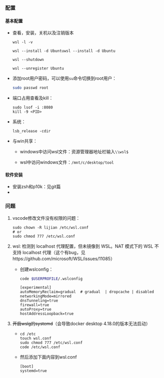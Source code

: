 ### 配置

#### 基本配置

- 查看，安装，关机以及注销版本

  ```
  wsl -l -v
  ```

  ```
  wsl --install -d Ubuntuwsl --install -d Ubuntu
  ```

  ```
  wsl --shutdown
  ```

  ```
  wsl --unregister Ubuntu
  ```

- 添加root用户密码，可以使用`su`命令切换到root用户：

  ```bash
  sudo passwd root
  ```

- 端口占用查看及kill：

  ```
  sudo lsof -i :8080
  kill -9 <PID>
  ```
  
- 系统：

  ```
  lsb_release -cdir
  ```

- 与win共享：

  - windows中访问wsl文件：资源管理器地址栏输入`\\wsl$`

  - wsl中访问windows文件：`/mnt/c/desktop/tool`



#### 软件安装

- 安装zsh和p10k：见git篇
- 


### 问题

1. vscode修改文件没有权限的问题：

   ```
   sudo chown -R lijian /etc/wsl.conf
   # or
   sudo chmod 777 /etc/wsl.conf
   ```

2. wsl: 检测到 localhost 代理配置，但未镜像到 WSL。NAT 模式下的 WSL 不支持 localhost 代理（这个有bug，见https://github.com/microsoft/WSL/issues/11085）

   - 创建wslconfig：

      ```bash
      code $USERPROFILE/.wslconfig
      ```
      
      ```
      [experimental]
      autoMemoryReclaim=gradual  # gradual  | dropcache | disabled
      networkingMode=mirrored
      dnsTunneling=true
      firewall=true
      autoProxy=true
      hostAddressLoopback=true
      ```
   
3. ~~开启wslg的systemd~~（会导致docker desktop 4.18.0的版本无法启动）

   - ```
     cd /etc
     touch wsl.conf
     sudo chmod 777 /etc/wsl.conf
     code /etc/wsl.conf
     ```

   - 然后添加下面内容到wsl.conf

     ```
     [boot]
     systemd=true
     ```

